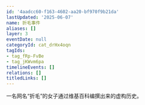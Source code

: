 ```yaml
---
id: '4aadcc60-f163-4602-aa20-bf970f9b21da'
lastUpdated: '2025-06-07'
name: 折毛事件
aliases: []
layer: 3
eventDate: null
categoryId: cat_drHx4oqn
tagIds:
- tag_fRp-FvBe
- tag_jKWvm6pa
timelineEvents: []
relations: []
titledLinks: []
---
```

一名网名“折毛”的女子通过维基百科编撰出来的虚构历史。
